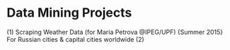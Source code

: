 # Data Mining Projects
 
(1) Scraping Weather Data (for Maria Petrova @IPEG/UPF) {Summer 2015}
    For Russian cities & capital cities worldwide
(2) 
